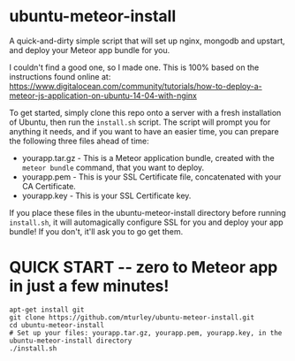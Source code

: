 # ubuntu-meteor-install
A quick-and-dirty simple script that will set up nginx, mongodb and upstart, and deploy your Meteor app bundle for you.

I couldn't find a good one, so I made one.  This is 100% based on the instructions found online at:
https://www.digitalocean.com/community/tutorials/how-to-deploy-a-meteor-js-application-on-ubuntu-14-04-with-nginx

To get started, simply clone this repo onto a server with a fresh installation of Ubuntu, then run the `install.sh` script.
The script will prompt you for anything it needs, and if you want to have an easier time, you can prepare the
following three files ahead of time:

  * yourapp.tar.gz - This is a Meteor application bundle, created with the `meteor bundle` command, that you want to deploy.
  * yourapp.pem - This is your SSL Certificate file, concatenated with your CA Certificate.
  * yourapp.key - This is your SSL Certificate key.

If you place these files in the ubuntu-meteor-install directory before running `install.sh`,
it will automagically configure SSL for you and deploy your app bundle!  If you don't, it'll ask you to go get them.



# QUICK START -- zero to Meteor app in just a few minutes!
```
apt-get install git
git clone https://github.com/mturley/ubuntu-meteor-install.git
cd ubuntu-meteor-install
# Set up your files: yourapp.tar.gz, yourapp.pem, yourapp.key, in the ubuntu-meteor-install directory
./install.sh
```
